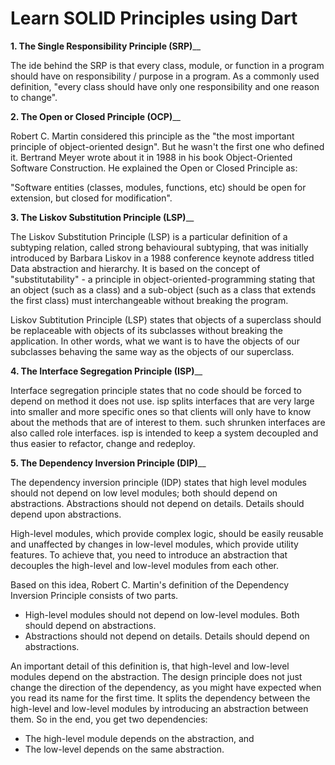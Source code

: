 # Learn SOLID Principles using Dart

**1. The Single Responsibility Principle (SRP)**\_\_

The ide behind the SRP is that every class, module, or function in a program should have on responsibility / purpose in a program. As
a commonly used definition, "every class should have only one responsibility and one reason to change".

**2. The Open or Closed Principle (OCP)**\_\_

Robert C. Martin considered this principle as the "the most important principle of object-oriented design". But he wasn't the first one
who defined it. Bertrand Meyer wrote about it in 1988 in his book Object-Oriented Software Construction. He explained the Open or Closed Principle as:

"Software entities (classes, modules, functions, etc) should be open for extension, but closed for modification".

**3. The Liskov Substitution Principle (LSP)**\_\_

The Liskov Substitution Principle (LSP) is a particular definition of a subtyping relation, called strong behavioural subtyping, that was initially introduced by Barbara Liskov in a 1988 conference keynote address titled Data abstraction and hierarchy. It is based on the concept of "substitutability" - a principle in object-oriented-programming stating that an object (such as a class) and a sub-object (such as a class that extends the first class) must interchangeable without breaking the program.

Liskov Subtitution Principle (LSP) states that objects of a superclass should be replaceable with objects of its subclasses without breaking the application. In other words, what we want is to have the objects of our subclasses behaving the same way as the objects of our superclass.

**4. The Interface Segregation Principle (ISP)**\_\_

Interface segregation principle states that no code should be forced to depend on method it does not use. isp splits interfaces that are very large into smaller and more specific ones so that clients will only have to know about the methods that are of interest to them. such shrunken interfaces are also called role interfaces. isp is intended to keep a system decoupled and thus easier to refactor, change and redeploy.

**5. The Dependency Inversion Principle (DIP)**\_\_

The dependency inversion principle (IDP) states that high level modules should not depend on low level modules; both should depend on abstractions. Abstractions should not depend on details. Details should depend upon abstractions.

High-level modules, which provide complex logic, should be easily reusable and unaffected by changes in low-level modules, which provide utility features. To achieve that, you need to introduce an abstraction that decouples the high-level and low-level modules from each other.

Based on this idea, Robert C. Martin's definition of the Dependency Inversion Principle consists of two parts.

- High-level modules should not depend on low-level modules. Both should depend on abstractions.
- Abstractions should not depend on details. Details should depend on abstractions.

An important detail of this definition is, that high-level and low-level modules depend on the abstraction. The design principle does not just change the direction of the dependency, as you might have expected when you read its name for the first time. It splits the dependency between the high-level and low-level modules by introducing an abstraction between them. So in the end, you get two dependencies:

- The high-level module depends on the abstraction, and
- The low-level depends on the same abstraction.

